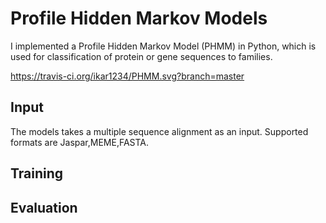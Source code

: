 # Profile Hidden Markov Models

I implemented a Profile Hidden Markov Model (PHMM) in Python, which is used for classification of protein or gene sequences to families.

https://travis-ci.org/ikar1234/PHMM.svg?branch=master

## Input

The models takes a multiple sequence alignment as an input. Supported formats are Jaspar,MEME,FASTA.


## Training

## Evaluation
